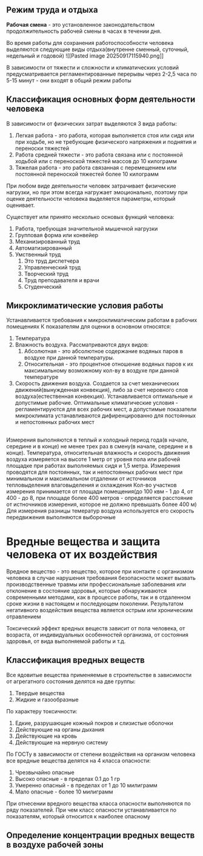 ## Режим труда и отдыха
**Рабочая смена** - это установленное законодательством продолжительность рабочей смены в часах в течении дня. 

Во время работы для сохранения работоспособности человека выделяются следующие виды отдыха(внутренне сменный, суточный, недельный и годовой)
![[Pasted image 20250917115940.png]]

В зависимости от тяжести и сложности и климатических условий предусматривается регламентированные перерывы через 2-2,5 часа по 5-15 минут - они входят в общий режим работы
## Классификация основных форм деятельности человека
В зависимости от физических затрат выделяются 3 вида работы:
1. Легкая работа - это работа, которая выполняется стоя или сидя или при ходьбе, но не требующие физического напряжения и поднятия и переноски тяжестей
2. Работа средней тяжести - это работа связана или с постоянной ходьбой или с переноской тяжестей массов до 10 килограмм 
3. Тяжелая работа - это работа связанная с перемещением или постоянной переноской тяжестей более 10 килограмм

При любом виде деятельности человек затрачивает физические нагрузки, но при этом всегда нагружает эмоционально, поэтому при оценке деятельности человека выделяется параметры, который оценивает.

Существует или принято несколько основых функций человека:
1. Работа, требующая значительной мышечной нагрузки
2. Групповая форма или конвейер 
3. Механизированный труд
4. Автоматизированный
5. Умственный труд
	1. Это труд диспетчера 
	2. Управленческий труд
	3. Творческий труд
	4. Труд преподавателя и врачи
	5. Студенческий
## Микроклиматические условия работы
Устанавливается требования к микроклиматическим работам в рабочих помещениях
К показателям для оценки в основном относятся:
1. Температура
2. Влажность воздуха. Рассматриваются двух видов:
	1. Абсолютная - это абсолютное содержание водяных паров в воздухе при данной температуры.
	2. Относительная - это процентное отношение водяных паров к их максимальному возможному кол-ву в воздухе при данной температуре
3. Скорость движения воздуха. Создается за счет механических движений(вынужденная конвекция), либо за счет неровного слов воздуха(естественная конвекция). 
Устанавливается оптимальные и допустимые рабочие. Оптимальные климатические условия - регламентируются для всех рабочих мест, а допустимые показатели микроклимата устанавливаются дифиренцированно для постоянных и непостоянных рабочих мест

## 
Измерения выполняются в теплый и холодный период года(в начале, середине и в конце) не менее трех раз в смену(в начале, середине и в конце). Температура, относительная влажность и скорость движения воздуха измеряется на высоте 1 метр от уровня пола или рабочей площадке при работах выполняемых сидя и 1,5 метра. Измерения проводятся для постоянных, так и непостоянных рабочих мест при минимальном и максимальном отдалении от источников тепловыделения влаговыделения и охлаждения
Кол-во участков измерения принимается от площади помещения(до 100 квм - 1 до 4, от 400 - до 8, при площаде более 400 метров - определяется расстояние от истночников измерения, которое не должно превышать более 400 м)
Для измерения разницы темератур воздуха используется его скорость передвижения выполняются выборочные 

# Вредные вещества и защита человека от их воздействия 
Вредное вещество - это вещество, которое при контакте с организмом человека в случае нарушения требования безопасности может вызвать производственные травмы или профессиональные заболевания или отклонение в состояние здоровья, которые обнаруживаются современными методами, как в процессе работы, так и в отдаленном сроке жизни в настоящем и последующем поколении. Результатом негативного воздействия вещества является острым или хроническим отравлением 

Токсический эффект вредных веществ зависит от пола человека, от возраста, от индивидуальных особенностей организма, от состояния здоровья, от вида выполняемой работы и т.д.

## Классификация вредных веществ
Все ядовитые вещества применяемые в строительстве в зависимости от агрегатного состояния делятся на две группы:
1. Твердые вещества
2. Жидкие и газообразные 

По характеру токсичности:
1. Едкие, разрушающие кожный покров и слизистые оболочки 
2. Действующие на органы дыхания
3. Действующие на кровь 
4. Действующие на нервную систему 

По ГОСТу в зависимости от степени воздействия на организм человека все вредные вещества делятся на 4 класса опасности:
1. Чрезвычайно опасные 
2. Высоко опасные - в пределах 0.1 до 1 гр
3. Умеренно опасный - в пределах от 1 до 10 милиграмм 
4. Мало опасные - более 10 милиграмм

При отнесении вредного вещества класса опасности выполняются по ряду показателей. При чем класс опасности устанавливается по показателям, который относится к наиболее опасному 

## Определение концентрации вредных веществ в воздухе рабочей зоны
